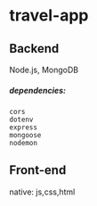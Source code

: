 # travel-app
## __Backend__
Node.js,
MongoDB

##### dependencies:
    cors
    dotenv
    express
    mongoose
    nodemon

## __Front-end__
native: js,css,html